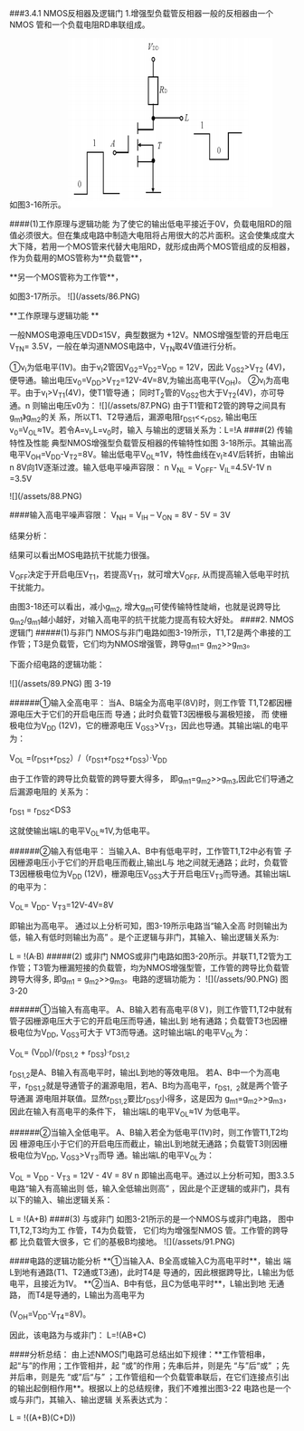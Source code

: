 ###3.4.1 NMOS反相器及逻辑门 
1.增强型负载管反相器一般的反相器由一个NMOS 管和一个负载电阻RD串联组成。<p>如图3-16所示。 
![](/assets/85.PNG)
<p>
####(1)工作原理与逻辑功能 
为了使它的输出低电平接近于0V，负载电阻RD的阻值必须很大。但在集成电路中制造大电阻将占用很大的芯片面积。这会使集成度大大下降，若用一个MOS管来代替大电阻RD，就形成由两个MOS管组成的反相器，作为负载用的MOS管称为**负载管**，<p>
**另一个MOS管称为工作管**，<p>
如图3-17所示。 
![](/assets/86.PNG)
<p>
**工作原理与逻辑功能 **<p>
一般NMOS电源电压VDD≤15V，典型数据为 +12V。NMOS增强型管的开启电压V<sub>TN</sub>= 3.5V，一般在单沟道NMOS电路中，V<sub>TN</sub>取4V值进行分析。<p>
①v<sub>I</sub>为低电平(1V)。由于v<sub>I</sub><VT2 (4V)，使T1管
截止；而T<sub>2</sub>管因V<sub>G2</sub>=V<sub>D2</sub>=V<sub>DD</sub> = 12V，因此
V<sub>GS2</sub>>V<sub>T2</sub> (4V)，便导通。输出电压v<sub>0</sub>=V<sub>DD</sub>>V<sub>T2</sub>=12V-4V=8V,为输出高电平(V<sub>OH</sub>)。 
②v<sub>I</sub>为高电平。由于v<sub>I</sub>>V<sub>T1</sub>(4V)，使T1管导通； 同时T<sub>2</sub>管的V<sub>GS2</sub>也大于V<sub>T2</sub>(4V)，亦可导通。n 则输出电压v0为： 
![](/assets/87.PNG)
由于T1管和T2管的跨导之间具有g<sub>m1</sub>》g<sub>m2</sub>的关 系，所以T1、T2导通后，漏源电阻r<sub>DS1</sub><<<sub>rDS2</sub>,
输出电压v<sub>0</sub>=V<sub>OL</sub>≈1V。若令A=v<sub>I</sub>,L=v<sub>0</sub>时，输入
与输出的逻辑关系为：L=!A 
####(2) 传输特性及性能
典型NMOS增强型负载管反相器的传输特性如图 3-18所示。其输出高电平V<sub>OH</sub>=V<sub>DD</sub>-V<sub>T2</sub>=8V。输出低电平V<sub>OL</sub>≈1V，特性曲线在v<sub>I</sub>≥4V后转折，由输出 n 8V向1V逐渐过渡。输入低电平噪声容限： n V<sub>NL</sub> = V<sub>OFF</sub>- V<sub>IL</sub>=4.5V-1V n =3.5V <p>
![](/assets/88.PNG)
<p>
####输入高电平噪声容限： 
V<sub>NH</sub> = V<sub>IH</sub> – V<sub>ON</sub> = 8V - 5V = 3V <p>
结果分析：<p>
结果可以看出MOS电路抗干扰能力很强。 <p>
V<sub>OFF</sub>决定于开启电压V<sub>T1</sub>，若提高V<sub>T1</sub>，就可增大V<sub>OFF</sub>, 从而提高输入低电平时抗干扰能力。<p>
由图3-18还可以看出，减小g<sub>m2</sub>, 增大g<sub>m1</sub>可使传输特性陡峭，也就是说跨导比g<sub>m2</sub>/g<sub>m1</sub>越小越好，对输入高电平的抗干扰能力提高有较大好处。
####2. NMOS逻辑门 
#####(1)与非门 
NMOS与非门电路如图3-19所示，T1,T2是两个串接的工作管；T3是负载管，它们均为NMOS增强管，跨导g<sub>m1</sub>= g<sub>m2</sub>>>g<sub>m3</sub>。<p>
下面介绍电路的逻辑功能： <p>
![](/assets/89.PNG)
图 3-19<p>
######①输入全高电平：
当A、B端全为高电平(8V)时，则工作管 T1,T2都因栅源电压大于它们的开启电压而 导通；此时负载管T3因栅极与漏极短接， 而 使栅极电位为V<sub>DD</sub> (12V)，它的栅源电压 V<sub>GS3</sub>>V<sub>T3</sub>，因此也导通。其输出端L的电平为： <p>
V<sub>OL</sub> =(r<sub>DS1</sub>+r<sub>DS2</sub>）/（r<sub>DS1</sub>+r<sub>DS2</sub>+r<sub>DS3</sub>）·V<sub>DD</sub> <p>
由于工作管的跨导比负载管的跨导要大得多， 即g<sub>m1</sub>=g<sub>m2</sub>>>g<sub>m3</sub>,因此它们导通之后漏源电阻的 关系为：<p>
r<sub>DS1</sub> = r<sub>DS2</sub><<r<sub>DS3</sub><p>
这就使输出端L的电平V<sub>OL</sub>≈1V,为低电平。<P>
######②输入有低电平：
当输入A、B中有低电平时，工作管T1,T2中必有管 子因栅源电压小于它们的开启电压而截止,输出L与 地之间就无通路；此时，负载管T3因栅极电位为V<sub>DD</sub> (12V)，栅源电压V<sub>GS3</sub>大于开启电压V<sub>T3</sub>而导通。其输出端L的电平为：<p>
V<sub>OL</sub>= V<sub>DD</sub>- V<sub>T3</sub>=12V-4V=8V <p>
即输出为高电平。 通过以上分析可知，图3-19所示电路当“输入全高 时则输出为低，输入有低时则输出为高” 。是个正逻辑与非门，其输入、输出逻辑关系为:<p>
 L = !(A·B) 
#####(2) 或非门 
NMOS或非门电路如图3-20所示。并联T1,T2管为工作管；T3管为栅漏短接的负载管，均为NMOS增强型管，工作管的跨导比负载管跨导大得多, 即g<sub>m1</sub> = g<sub>m2</sub>>>g<sub>m3</sub>。电路的逻辑功能为：
![](/assets/90.PNG) 
图 3-20 <p>
######①当输入有高电平。 
 A、B输入若有高电平(8Ｖ)，则工作管T1,T2中就有 管子因栅源电压大于它的开启电压而导通，输出L到 地有通路；负载管T3也因栅极电位为V<sub>DD</sub>, V<sub>GS3</sub>可大于 VT3而导通。这时输出端L的电平V<sub>OL</sub>为：<p>
 V<sub>OL</sub>= (V<sub>DD</sub>)/(r<sub>DS1,2</sub> + r<sub>DS3</sub>)·r<sub>DS1,2</sub> <p>
 r<sub>DS1,2</sub>是A、B输入有高电平时，输出L到地的等效电阻。 若A、B中一个为高电平，r<sub>DS1,2</sub>就是导通管子的漏源电阻，若A、B均为高电平，r<sub>DS1，2</sub>就是两个管子导通漏 源电阻并联值。显然r<sub>DS1,2</sub>要比r<sub>DS3</sub>小得多，这是因为 g<sub>m1</sub>=g<sub>m2</sub>>>g<sub>m3</sub>，因此在输入有高电平的条件下， 输出端L的电平V<sub>OL</sub>≈1V 为低电平。<p>
######②当输入全低电平。 
A、B输入若全为低电平(1V)时，则工作管T1,T2均因 栅源电压小于它们的开启电压而截止，输出L到地就无通路；负载管T3则因栅极电位为V<sub>DD</sub>, V<sub>GS3</sub>>V<sub>T3</sub>而导 通。输出端L的电平V<sub>OL</sub>为：<p>
V<sub>OL</sub> = V<sub>DD</sub> - V<sub>T3</sub> = 12V - 4V = 8V n 即输出高电平。通过以上分析可知，图3.3.5电路“输入有高输出则 低，输入全低输出则高” ，因此是个正逻辑的或非门，具有以下的输入、输出逻辑关系：<p>
L = !(A+B)
####(3) 与或非门
如图3-21所示的是一个NMOS与或非门电路，
图中T1,T2,T3均为工
作管，T4为负载管，
它们均为增强型NMOS
管。工作管的跨导都
比负载管大很多，它
们的基极B均接地。 
![](/assets/91.PNG)
<p>
####电路的逻辑功能分析 
**①当输入A、B全高或输入C为高电平时**，输出 端L到地有通路(T1、T2通或T3通)，此时T4是 导通的，因此根据跨导比，L输出为低电平，且接近为1V。 
**②当A、B中有低，且C为低电平时**，L输出到地 无通路， 而T4是导通的，L输出为高电平为<p>
 (V<sub>OH</sub>=V<sub>DD</sub>-V<sub>T4</sub>=8V)。<p> 
 因此，该电路为与或非门： L=!(AB+C) <p>
####分析总结： 
由上述NMOS门电路可总结出如下规律：**工作管相串，起“与”的作用；工作管相并，起 “或”的作用；先串后并，则是先 “与”后“或” ；先并后串，则是先 “或”后“与” ；工作管组和一个负载管串联后，在它们连接点引出的输出起倒相作用**。根据以上的总结规律，我们不难推出图3-22 电路也是一个或与非门，其输入、输出逻辑 关系表达式为： <p>
L = !((A+B)(C+D)) 






 















